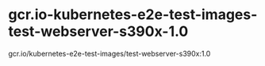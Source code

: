 # gcr.io-kubernetes-e2e-test-images-test-webserver-s390x-1.0
gcr.io/kubernetes-e2e-test-images/test-webserver-s390x:1.0
